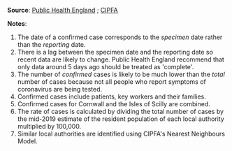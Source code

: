 **Source**: <a href="https://coronavirus.data.gov.uk" target="_blank">Public Health England</a> ; <a href="https://www.cipfastats.net/resources/nearestneighbours" target="_blank">CIPFA</a>   

**Notes**:    
1. The date of a confirmed case corresponds to the *specimen* date rather than the *reporting* date.         
2. There is a lag between the specimen date and the reporting date so recent data are likely to change. Public Health England recommend that only data around 5 days ago should be treated as 'complete'.    
3. The number of *confirmed* cases is likely to be much lower than the *total* number of cases because not all people who report symptoms of coronavirus are being tested.    
4. Confirmed cases include patients, key workers and their families.     
5. Confirmed cases for Cornwall and the Isles of Scilly are combined.     
6. The rate of cases is calculated by dividing the total number of cases by the mid-2019 estimate of the resident population of each local authority multiplied by 100,000.      
7. Similar local authorities are identified using CIPFA's Nearest Neighbours Model.